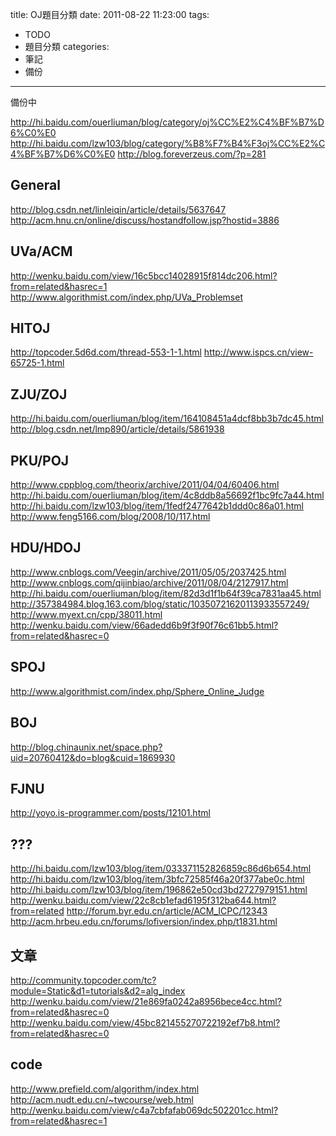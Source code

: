 title: OJ題目分類
date: 2011-08-22 11:23:00
tags:
- TODO
- 題目分類
categories:
- 筆記
- 備份
---

備份中

<!--more -->

http://hi.baidu.com/ouerliuman/blog/category/oj%CC%E2%C4%BF%B7%D6%C0%E0
http://hi.baidu.com/lzw103/blog/category/%B8%F7%B4%F3oj%CC%E2%C4%BF%B7%D6%C0%E0
http://blog.foreverzeus.com/?p=281

## General

http://blog.csdn.net/linleiqin/article/details/5637647
http://acm.hnu.cn/online/discuss/hostandfollow.jsp?hostid=3886

## UVa/ACM

http://wenku.baidu.com/view/16c5bcc14028915f814dc206.html?from=related&hasrec=1
http://www.algorithmist.com/index.php/UVa_Problemset

## HITOJ

http://topcoder.5d6d.com/thread-553-1-1.html
http://www.ispcs.cn/view-65725-1.html

## ZJU/ZOJ

http://hi.baidu.com/ouerliuman/blog/item/164108451a4dcf8bb3b7dc45.html
http://blog.csdn.net/lmp890/article/details/5861938

## PKU/POJ

http://www.cppblog.com/theorix/archive/2011/04/04/60406.html
http://hi.baidu.com/ouerliuman/blog/item/4c8ddb8a56692f1bc9fc7a44.html
http://hi.baidu.com/lzw103/blog/item/1fedf2477642b1ddd0c86a01.html
http://www.feng5166.com/blog/2008/10/117.html

## HDU/HDOJ

http://www.cnblogs.com/Veegin/archive/2011/05/05/2037425.html
http://www.cnblogs.com/qijinbiao/archive/2011/08/04/2127917.html
http://hi.baidu.com/ouerliuman/blog/item/82d3d1f1b64f39ca7831aa45.html
http://357384984.blog.163.com/blog/static/10350721620113933557249/
http://www.myext.cn/cpp/38011.html
http://wenku.baidu.com/view/66adedd6b9f3f90f76c61bb5.html?from=related&hasrec=0

## SPOJ

http://www.algorithmist.com/index.php/Sphere_Online_Judge

## BOJ

http://blog.chinaunix.net/space.php?uid=20760412&do=blog&cuid=1869930

## FJNU

http://yoyo.is-programmer.com/posts/12101.html

## ???

http://hi.baidu.com/lzw103/blog/item/033371152826859c86d6b654.html
http://hi.baidu.com/lzw103/blog/item/3bfc72585f46a20f377abe0c.html
http://hi.baidu.com/lzw103/blog/item/196862e50cd3bd2727979151.html
http://wenku.baidu.com/view/22c8cb1efad6195f312ba644.html?from=related
http://forum.byr.edu.cn/article/ACM_ICPC/12343
http://acm.hrbeu.edu.cn/forums/lofiversion/index.php/t1831.html


## 文章

http://community.topcoder.com/tc?module=Static&d1=tutorials&d2=alg_index
http://wenku.baidu.com/view/21e869fa0242a8956bece4cc.html?from=related&hasrec=0
http://wenku.baidu.com/view/45bc821455270722192ef7b8.html?from=related&hasrec=0

## code

http://www.prefield.com/algorithm/index.html
http://acm.nudt.edu.cn/~twcourse/web.html
http://wenku.baidu.com/view/c4a7cbfafab069dc502201cc.html?from=related&hasrec=1